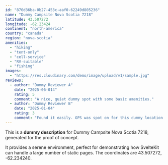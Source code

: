 ```yaml
---
id: "870d36ba-0b27-453c-aaf0-62249d805236"
name: "Dummy Campsite Nova Scotia 7218"
latitude: 43.507272
longitude: -62.23424
continent: "north-america"
country: "canada"
region: "nova-scotia"
amenities:
  - "hiking"
  - "tent-only"
  - "cell-service"
  - "RV-suitable"
  - "fishing"
images:
  - "https://res.cloudinary.com/demo/image/upload/v1/sample.jpg"
reviews:
  - author: "Dummy Reviewer A"
    date: "2025-06-014"
    rating: 5
    comment: "A nice, quiet dummy spot with some basic amenities."
  - author: "Dummy Reviewer B"
    date: "2025-01-04"
    rating: 3
    comment: "Found it easily. GPS was spot on for this dummy location."
---
```


This is a **dummy description** for Dummy Campsite Nova Scotia 7218, generated for the proof of concept.

It provides a serene environment, perfect for demonstrating how SvelteKit can handle a large number of static pages. The coordinates are 43.507272, -62.234240.
